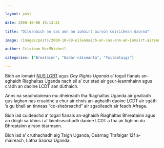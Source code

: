 ```yaml
---

layout: post

date: 2008-10-08 19:13:31

title: "Oileanaich an sas ann an iomairt airson còirichean daonna"

image: /images/posts/2008-10-08-oileanaich-an-sas-ann-an-iomairt-airson-coirichean-daonna.webp

author: Crìstean MacMhìcheil

categories: ["Breatainn", "Eadar-nàiseanta", "Poileataigs"]

---
```


Bidh an iomairt [NUS LGBT](https://www.nusconnect.org.uk/liberation/lgbt-students "NUS LGBT") agus *Gay Rights Uganda* a’ togail fianais an-aghaidh Riaghaltas Uganda nach eil a’ cur stad air geur-leanmhainn agus cràdh an daoine LCDT san dùthaich.

Anns na seachdainean mu dheireadh tha Riaghaltas Uganda air gealladh gus laghan nas cruaidhe a chur air chois an-aghaidh daoine LCDT air sgàth ’s gu bheil an tinneas “co-sheòrsachd” air sgaoileadh air feadh Afraga.

Bidh iad cuideachd a’ togail fianais an-aghaidh Riaghaltas Bhreatainn agus an dòigh sa bhios i a’ làimhseachadh daoine LCDT a tha air tighinn do Bhreatainn airson tèarmann.

Bidh iad a’ cruthachadh aig Taigh Uganda, Ceàrnag Trafalgar 12f a-màireach, Latha Saorsa Uganda.
